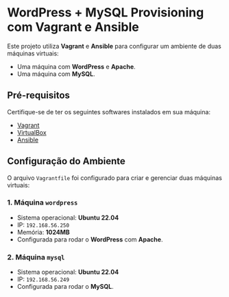 # WordPress + MySQL Provisioning com Vagrant e Ansible

Este projeto utiliza **Vagrant** e **Ansible** para configurar um ambiente de duas máquinas virtuais:  
- Uma máquina com **WordPress** e **Apache**.  
- Uma máquina com **MySQL**.  

## Pré-requisitos

Certifique-se de ter os seguintes softwares instalados em sua máquina:  
- [Vagrant](https://www.vagrantup.com/)  
- [VirtualBox](https://www.virtualbox.org/)  
- [Ansible](https://www.ansible.com/)  

## Configuração do Ambiente

O arquivo `Vagrantfile` foi configurado para criar e gerenciar duas máquinas virtuais:  

### 1. Máquina `wordpress`
- Sistema operacional: **Ubuntu 22.04**  
- IP: `192.168.56.250`  
- Memória: **1024MB**  
- Configurada para rodar o **WordPress** com **Apache**.

### 2. Máquina `mysql`
- Sistema operacional: **Ubuntu 22.04**  
- IP: `192.168.56.249`  
- Configurada para rodar o **MySQL**.

